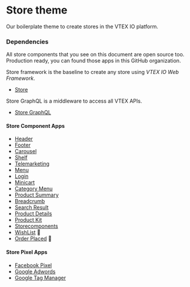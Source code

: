 # Store theme
Our boilerplate theme to create stores in the VTEX IO platform.

### Dependencies
All store components that you see on this document are open source too. Production ready, you can found those apps in this GitHub organization. 
 
Store framework is the baseline to create any store using _VTEX IO Web Framework_.
- [Store](https://github.com/vtex-apps/store/blob/master/README.md)

Store GraphQL is a middleware to access all VTEX APIs.
- [Store GraphQL](https://github.com/vtex-apps/store-graphql/blob/master/README.md)

#### Store Component Apps 
- [Header](https://github.com/vtex-apps/store-header/blob/master/README.md)
- [Footer](https://github.com/vtex-apps/store-footer/blob/master/README.md)
- [Carousel](https://github.com/vtex-apps/carousel/blob/master/README.md)
- [Shelf](https://github.com/vtex-apps/shelf/blob/master/README.md)
- [Telemarketing](https://github.com/vtex-apps/telemarketing/blob/master/README.md)
- [Menu](https://github.com/vtex-apps/menu/blob/master/README.md)
- [Login](https://github.com/vtex-apps/login/blob/master/README.md)
- [Minicart](https://github.com/vtex-apps/minicart/blob/master/README.md)
- [Category Menu](https://github.com/vtex-apps/category-menu/blob/master/README.md)
- [Product Summary](https://github.com/vtex-apps/product-summary/blob/master/README.md)
- [Breadcrumb](https://github.com/vtex-apps/breadcrumb/blob/master/README.md)
- [Search Result](https://github.com/vtex-apps/search-result/blob/master/README.md)
- [Product Details](https://github.com/vtex-apps/product-details/blob/master/README.md)
- [Product Kit](https://github.com/vtex-apps/product-kit/blob/master/README.md)
- [Storecomponents](https://github.com/vtex-apps/store-components/blob/master/README.md)
- [WishList](https://github.com/vtex-apps/wishlist/blob/master/README.md) :construction:
- [Order Placed](https://github.com/vtex-apps/order-placed/blob/master/README.md) :construction:

#### Store Pixel Apps
 
 - [Facebook Pixel](https://github.com/vtex-apps/facebook-pixel/blob/master/README.md)
 - [Google Adwords](https://github.com/vtex-apps/google-adwords/blob/master/README.md)
 - [Google Tag Manager](https://github.com/vtex-apps/google-tag-manager/blob/master/README.md)
